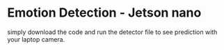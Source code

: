 # Emotion Detection - Jetson nano

  simply download the code and run the detector file to see prediction with your laptop camera.
